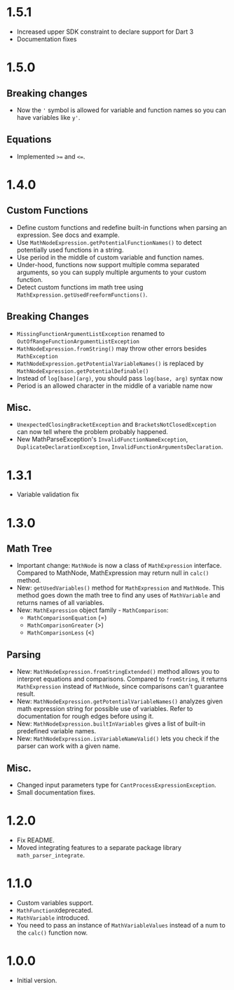 # 1.5.1

-   Increased upper SDK constraint to declare support for Dart 3
-   Documentation fixes

# 1.5.0

## Breaking changes

-   Now the `'` symbol is allowed for variable and function names so you can have variables like `y'`.

## Equations

-   Implemented `>=` and `<=`.

# 1.4.0

## Custom Functions

-   Define custom functions and redefine built-in functions when parsing
    an expression. See docs and example.
-   Use `MathNodeExpression.getPotentialFunctionNames()` to detect potentially
    used functions in a string.
-   Use period in the middle of custom variable and function names.
-   Under-hood, functions now support multiple comma separated arguments, so
    you can supply multiple arguments to your custom function.
-   Detect custom functions im math tree using
    `MathExpression.getUsedFreeformFunctions()`.

## Breaking Changes

-   `MissingFunctionArgumentListException` renamed to
    `OutOfRangeFunctionArgumentListException`
-   `MathNodeExpression.fromString()` may throw other errors besides
    `MathException`
-   `MathNodeExpression.getPotentialVariableNames()` is replaced by
    `MathNodeExpression.getPotentialDefinable()`
-   Instead of `log[base](arg)`, you should pass `log(base, arg)` syntax now
-   Period is an allowed character in the middle of a variable name now

## Misc.

-   `UnexpectedClosingBracketException` and `BracketsNotClosedException` can
    now tell where the problem probably happened.
-   New MathParseException's `InvalidFunctionNameException`,
    `DuplicateDeclarationException`, `InvalidFunctionArgumentsDeclaration`.

# 1.3.1

-   Variable validation fix

# 1.3.0

## Math Tree

-   Important change: `MathNode` is now a class of `MathExpression` interface.
    Compared to MathNode, MathExpression may return null in `calc()` method.
-   New: `getUsedVariables()` method for `MathExpression` and `MathNode`.
    This method goes down the math tree to find any uses of `MathVariable`
    and returns names of all variables.
-   New: `MathExpression` object family - `MathComparison`:
    -   `MathComparisonEquation` (=)
    -   `MathComparisonGreater` (>)
    -   `MathComparisonLess` (<)

## Parsing

-   New: `MathNodeExpression.fromStringExtended()` method allows you to
    interpret equations and comparisons. Compared to `fromString`,
    it returns `MathExpression` instead of `MathNode`, since comparisons
    can't guarantee result.
-   New: `MathNodeExpression.getPotentialVariableNames()` analyzes given
    math expression string for possible use of variables. Refer to
    documentation for rough edges before using it.
-   New: `MathNodeExpression.builtInVariables` gives a list of built-in
    predefined variable names.
-   New: `MathNodeExpression.isVariableNameValid()` lets you check if
    the parser can work with a given name.

## Misc.

-   Changed input parameters type for `CantProcessExpressionException`.
-   Small documentation fixes.

# 1.2.0

-   Fix README.
-   Moved integrating features to a separate package library
    `math_parser_integrate`.

# 1.1.0

-   Custom variables support.
-   `MathFunctionX`deprecated.
-   `MathVariable` introduced.
-   You need to pass an instance of `MathVariableValues` instead of a num
    to the `calc()` function now.

# 1.0.0

-   Initial version.
